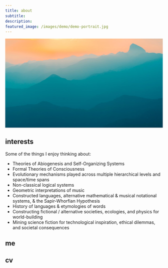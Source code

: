 ```yaml
---
title: about
subtitle: 
description: 
featured_image: /images/demo/demo-portrait.jpg
---
```


![](/images/demo/demo-landscape.jpg)

## interests

Some of the things I enjoy thinking about:

* Theories of Abiogenesis and Self-Organizing Systems
* Formal Theories of Consciousness
* Evolutionary mechanisms played across multiple hierarchical levels and space/time spans
* Non-classical logical systems
* Geometric interpretations of music
* Constructed languages, alternative mathematical & musical notational systems, & the Sapir-Whorfian Hypothesis
* History of languages & etymologies of words
* Constructing fictional / alternative societies, ecologies, and physics for world-building
* Mining science fiction for technological inspiration, ethical dilemmas, and societal consequences

## me


## cv

